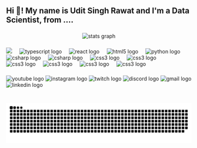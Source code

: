 <h2 align="left">Hi 👋! My name is Udit Singh Rawat and I'm a Data Scientist, from ....</h2>

###

<div align="center">
  <img src="https://i.redd.it/xq2c4dzf97na1.gif" height="300" alt="stats graph"  />
</div>

###


</div>

###

<div align="left">
  <img src="https://img.shields.io/badge/Python-3776AB?style=for-the-badge&logo=python&logoColor=white"  />
  <img width="12" />
  <img src="https://img.shields.io/badge/MySQL-005C84?style=for-the-badge&logo=mysql&logoColor=white" height="30" alt="typescript logo"  />
  <img width="12" />
  <img src="https://img.shields.io/badge/NumPy-013243?style=for-the-badge&logo=numpy&logoColor=white" height="30" alt="react logo"  />
  <img width="12" />
  <img src="https://img.shields.io/badge/Pandas-150458?style=for-the-badge&logo=pandas&logoColor=white" height="30" alt="html5 logo"  />
  <img width="12" />
  <img src="https://img.shields.io/badge/Scikit--Learn-F7931E?style=for-the-badge&logo=scikit-learn&logoColor=white" height="30" alt="python logo"  />
  <img width="12" />
  <img src="https://img.shields.io/badge/TensorFlow-FF6F00?style=for-the-badge&logo=tensorflow&logoColor=white" height="30" alt="csharp logo"  />
  <img width="12" />
  <img src="https://img.shields.io/badge/Keras-D00000?style=for-the-badge&logo=keras&logoColor=white" height="30" alt="csharp logo"  />
  <img width="12" />
  <img src="https://img.shields.io/badge/Matplotlib-11557C?style=for-the-badge" height="30" alt="css3 logo"  />
  <img width="12" />
  <img src="https://img.shields.io/badge/Seaborn-4C61A6?style=for-the-badge&logo=python&logoColor=white" height="30" alt="css3 logo"  />
  <img width="12" />
  <img src="https://img.shields.io/badge/Tableau-E97627?style=for-the-badge&logo=tableau&logoColor=white" height="30" alt="css3 logo"  />
  <img width="12" />
  <img src="https://img.shields.io/badge/Power%20BI-F2C811?style=for-the-badge&logo=powerbi&logoColor=black" height="30" alt="css3 logo"  />
  <img width="12" />
  <img src="https://img.shields.io/badge/MongoDB-47A248?style=for-the-badge&logo=mongodb&logoColor=white" height="30" alt="css3 logo"  />
  <img width="12" />
  <img src="https://img.shields.io/badge/AWS-232F3E?style=for-the-badge&logo=amazon-aws&logoColor=white" height="30" alt="css3 logo"  />
  <img width="12" />
  
</div>

###

<div align="left">
  <img src="https://img.shields.io/static/v1?message=Youtube&logo=youtube&label=&color=FF0000&logoColor=white&labelColor=&style=for-the-badge" height="35" alt="youtube logo"  />
  <img src="https://img.shields.io/static/v1?message=Instagram&logo=instagram&label=&color=E4405F&logoColor=white&labelColor=&style=for-the-badge" height="35" alt="instagram logo"  />
  <img src="https://img.shields.io/static/v1?message=Twitch&logo=twitch&label=&color=9146FF&logoColor=white&labelColor=&style=for-the-badge" height="35" alt="twitch logo"  />
  <img src="https://img.shields.io/static/v1?message=Discord&logo=discord&label=&color=7289DA&logoColor=white&labelColor=&style=for-the-badge" height="35" alt="discord logo"  />
  <img src="https://img.shields.io/static/v1?message=Gmail&logo=gmail&label=&color=D14836&logoColor=white&labelColor=&style=for-the-badge" height="35" alt="gmail logo"  />
  <img src="https://img.shields.io/static/v1?message=LinkedIn&logo=linkedin&label=&color=0077B5&logoColor=white&labelColor=&style=for-the-badge" height="35" alt="linkedin logo"  />
</div>

###

<br clear="both">

<img src="https://raw.githubusercontent.com/Platane/snk/output/github-contribution-grid-snake.svg" alt="Snake animation" />

###
